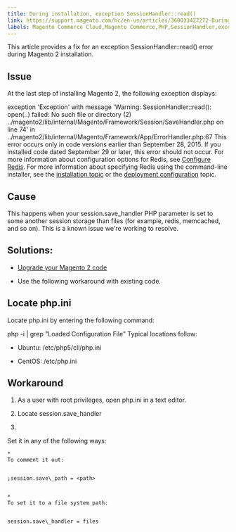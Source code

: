 ```yaml
---
title: During installation, exception SessionHandler::read()
link: https://support.magento.com/hc/en-us/articles/360033427272-During-installation-exception-SessionHandler-read-
labels: Magento Commerce Cloud,Magento Commerce,PHP,SessionHandler,exception,2.x.x,how to
---
```


This article provides a fix for an exception SessionHandler::read() error during Magento 2 installation.

## Issue

At the last step of installing Magento 2, the following exception displays:

exception 'Exception' with message 'Warning: SessionHandler::read():
open(..) failed: No such file or directory (2) ../magento2/lib/internal/Magento/Framework/Session/SaveHandler.php on line 74'
in ../magento2/lib/internal/Magento/Framework/App/ErrorHandler.php:67
This error occurs only in code versions earlier than September 28, 2015. If you installed code dated September 29 or later, this error should not occur. For more information about configuration options for Redis, see [Configure Redis](https://devdocs.magento.com/guides/v2.3/config-guide/redis/config-redis.html). For more information about specifying Redis using the command-line installer, see the [installation topic](https://devdocs.magento.com/guides/v2.3/install-gde/install/cli/install-cli-install.html) or the [deployment configuration](https://devdocs.magento.com/guides/v2.3/install-gde/install/cli/install-cli-subcommands-deployment.html#instgde-cli-subcommands-configphp) topic.

## Cause

This happens when your session.save\_handler PHP parameter is set to some another session storage than files (for example, redis, memcached, and so on). This is a known issue we're working to resolve.

## Solutions:

* [Upgrade your Magento 2 code](https://devdocs.magento.com/guides/v2.3/install-gde/install/cli/install-cli-uninstall.html#instgde-install-magento-update)

* Use the following workaround with existing code.

## Locate php.ini

Locate php.ini by entering the following command:

php -i | grep "Loaded Configuration File"
Typical locations follow:

* Ubuntu: /etc/php5/cli/php.ini

* CentOS: /etc/php.ini

## Workaround

1. As a user with root privileges, open php.ini in a text editor.

1. Locate session.save\_handler

1. 
Set it in any of the following ways:

	
	* 
	To comment it out:
	
	
	;session.save\_path = <path>
	
	
	* 
	To set it to a file system path:
	
	
	session.save\_handler = files

